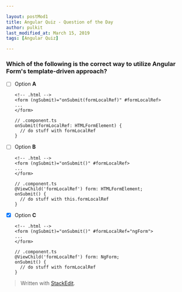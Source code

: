 ```yaml
---

layout: postMod1
title: Angular Quiz - Question of the Day
author: pulkit
last_modified_at: March 15, 2019
tags: [Angular Quiz]

---
```


### Which of the following is the correct way to utilize Angular Form's template-driven approach?

  - [ ] Option **A**
	   ```
    <!-- .html -->
    <form (ngSubmit)="onSubmit(formLocalRef)" #formLocalRef>
	   ...
	</form>
	```
	```
	// .component.ts
	onSubmit(formLocalRef: HTMLFormElement) {
	  // do stuff with formLocalRef
	}
	```
  - [ ] Option **B**
	   ```
    <!-- .html -->
    <form (ngSubmit)="onSubmit()" #formLocalRef>
	   ...
	</form>
	```
	```
	// .component.ts
	@ViewChild('formLocalRef') form: HTMLFormElement;
	onSubmit() {
	  // do stuff with this.formLocalRef
	}
	```
  - [x] Option **C**
	   ```
    <!-- .html -->
    <form (ngSubmit)="onSubmit()" #formLocalRef="ngForm">
	   ...
	</form>
	```
	```
	// .component.ts
	@ViewChild('formLocalRef') form: NgForm;
	onSubmit() {
	  // do stuff with formLocalRef
	}
	```


> Written with [StackEdit](https://stackedit.io/).
<!--stackedit_data:
eyJoaXN0b3J5IjpbLTE2MDQ5NTM0MjcsMTM0NDUxMTk1NF19
-->
